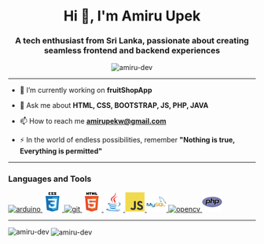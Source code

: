 <h1 align="center">Hi 👋, I'm Amiru Upek</h1>
<h3 align="center">A tech enthusiast from Sri Lanka, passionate about creating seamless frontend and backend experiences</h3>

<p align="center"> <img src="https://komarev.com/ghpvc/?username=amiru-dev&label=Profile%20views&color=0e75b6&style=flat" alt="amiru-dev" /> </p>

---

- 🔭 I’m currently working on **fruitShopApp**

- 💬 Ask me about **HTML, CSS, BOOTSTRAP, JS, PHP, JAVA**

- 📫 How to reach me **amirupekw@gmail.com**

- ⚡ In the world of endless possibilities, remember **"Nothing is true, Everything is permitted"**

- ---

<h3 align="left">Languages and Tools</h3>
<p align="left"> <a href="https://www.arduino.cc/" target="_blank" rel="noreferrer"> <img src="https://cdn.worldvectorlogo.com/logos/arduino-1.svg" alt="arduino" width="40" height="40"/> </a> <a href="https://www.w3schools.com/css/" target="_blank" rel="noreferrer"> <img src="https://raw.githubusercontent.com/devicons/devicon/master/icons/css3/css3-original-wordmark.svg" alt="css3" width="40" height="40"/> </a> <a href="https://git-scm.com/" target="_blank" rel="noreferrer"> <img src="https://www.vectorlogo.zone/logos/git-scm/git-scm-icon.svg" alt="git" width="40" height="40"/> </a> <a href="https://www.w3.org/html/" target="_blank" rel="noreferrer"> <img src="https://raw.githubusercontent.com/devicons/devicon/master/icons/html5/html5-original-wordmark.svg" alt="html5" width="40" height="40"/> </a> <a href="https://www.java.com" target="_blank" rel="noreferrer"> <img src="https://raw.githubusercontent.com/devicons/devicon/master/icons/java/java-original.svg" alt="java" width="40" height="40"/> </a> <a href="https://developer.mozilla.org/en-US/docs/Web/JavaScript" target="_blank" rel="noreferrer"> <img src="https://raw.githubusercontent.com/devicons/devicon/master/icons/javascript/javascript-original.svg" alt="javascript" width="40" height="40"/> </a> <a href="https://www.mysql.com/" target="_blank" rel="noreferrer"> <img src="https://raw.githubusercontent.com/devicons/devicon/master/icons/mysql/mysql-original-wordmark.svg" alt="mysql" width="40" height="40"/> </a> <a href="https://opencv.org/" target="_blank" rel="noreferrer"> <img src="https://www.vectorlogo.zone/logos/opencv/opencv-icon.svg" alt="opencv" width="40" height="40"/> </a> <a href="https://www.php.net" target="_blank" rel="noreferrer"> <img src="https://raw.githubusercontent.com/devicons/devicon/master/icons/php/php-original.svg" alt="php" width="40" height="40"/> </a> </p>

---

<p><img align="left" src="https://github-readme-stats.vercel.app/api/top-langs?username=amiru-dev&show_icons=true&locale=en&layout=compact" alt="amiru-dev" /></p>

<p>&nbsp;<img align="center" src="https://github-readme-stats.vercel.app/api?username=amiru-dev&show_icons=true&locale=en" alt="amiru-dev" /></p>
